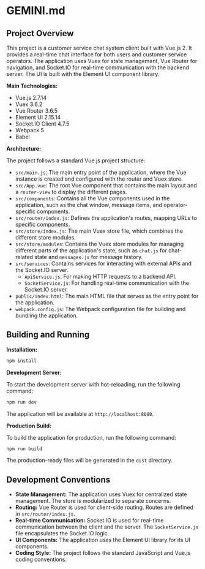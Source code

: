 # GEMINI.md

## Project Overview

This project is a customer service chat system client built with Vue.js 2. It provides a real-time chat interface for both users and customer service operators. The application uses Vuex for state management, Vue Router for navigation, and Socket.IO for real-time communication with the backend server. The UI is built with the Element UI component library.

**Main Technologies:**

*   Vue.js 2.7.14
*   Vuex 3.6.2
*   Vue Router 3.6.5
*   Element UI 2.15.14
*   Socket.IO Client 4.7.5
*   Webpack 5
*   Babel

**Architecture:**

The project follows a standard Vue.js project structure:

*   `src/main.js`: The main entry point of the application, where the Vue instance is created and configured with the router and Vuex store.
*   `src/App.vue`: The root Vue component that contains the main layout and a `router-view` to display the different pages.
*   `src/components`: Contains all the Vue components used in the application, such as the chat window, message items, and operator-specific components.
*   `src/router/index.js`: Defines the application's routes, mapping URLs to specific components.
*   `src/store/index.js`: The main Vuex store file, which combines the different store modules.
*   `src/store/modules`: Contains the Vuex store modules for managing different parts of the application's state, such as `chat.js` for chat-related state and `messages.js` for message history.
*   `src/services`: Contains services for interacting with external APIs and the Socket.IO server.
    *   `ApiService.js`: For making HTTP requests to a backend API.
    *   `SocketService.js`: For handling real-time communication with the Socket.IO server.
*   `public/index.html`: The main HTML file that serves as the entry point for the application.
*   `webpack.config.js`: The Webpack configuration file for building and bundling the application.

## Building and Running

**Installation:**

```bash
npm install
```

**Development Server:**

To start the development server with hot-reloading, run the following command:

```bash
npm run dev
```

The application will be available at `http://localhost:8080`.

**Production Build:**

To build the application for production, run the following command:

```bash
npm run build
```

The production-ready files will be generated in the `dist` directory.

## Development Conventions

*   **State Management:** The application uses Vuex for centralized state management. The store is modularized to separate concerns.
*   **Routing:** Vue Router is used for client-side routing. Routes are defined in `src/router/index.js`.
*   **Real-time Communication:** Socket.IO is used for real-time communication between the client and the server. The `SocketService.js` file encapsulates the Socket.IO logic.
*   **UI Components:** The application uses the Element UI library for its UI components.
*   **Coding Style:** The project follows the standard JavaScript and Vue.js coding conventions.

